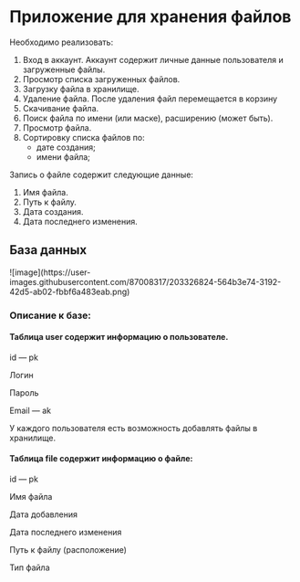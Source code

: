 <h1>Приложение для хранения файлов</h1>
<p>Необходимо реализовать:</p>
<ol>
	<li>Вход в аккаунт. Аккаунт содержит личные данные пользователя и загруженные файлы.</li>
	<li>Просмотр списка загруженных файлов.</li>
	<li>Загрузку файла в хранилище.</li>
	<li>Удаление файла. После удаления файл перемещается в корзину</li>
	<li>Скачивание файла.</li>
	<li>Поиск файла по имени (или маске), расширению (может быть).</li>
	<li>Просмотр файла.</li>
	<li>Сортировку списка файлов по:
	<ul>
		<li>дате создания;</li>
		<li>имени файла;</li>
	</ul>
	</li>
</ol>
	
<p>Запись о файле содержит следующие данные:</p>
<ol>
	<li>Имя файла.</li>
	<li>Путь к файлу.</li>
	<li>Дата создания.</li>
	<li>Дата последнего изменения.</li>
</ol>

<h2>База данных</h2>
![image](https://user-images.githubusercontent.com/87008317/203326824-564b3e74-3192-42d5-ab02-fbbf6a483eab.png)



<h3>Описание к базе:</h3>
<h4>Таблица user содержит информацию о пользователе.</h4>
<p>id — pk</p>
<p>Логин</p>
<p>Пароль</p>
<p>Email — ak</p>

<p>У каждого пользователя есть возможность добавлять файлы в хранилище.</p>
<h4>Таблица file содержит информацию о файле:</h4>
<p>id — pk</p>
<p>Имя файла</p>
<p>Дата добавления</p>
<p>Дата последнего изменения</p>
<p>Путь к файлу (расположение)</p>
<p>Тип файла</p>
